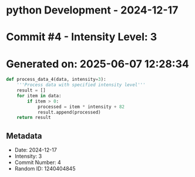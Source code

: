 ﻿# python Development - 2024-12-17
# Commit #4 - Intensity Level: 3
# Generated on: 2025-06-07 12:28:34
```python
def process_data_4(data, intensity=3):
    '''Process data with specified intensity level'''
    result = []
    for item in data:
        if item > 0:
            processed = item * intensity + 82
            result.append(processed)
    return result
```
## Metadata
- Date: 2024-12-17
- Intensity: 3
- Commit Number: 4
- Random ID: 1240404845

